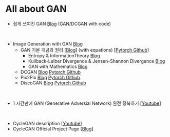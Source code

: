 # All about GAN

- 쉽게 쓰여진 GAN [Blog](https://dreamgonfly.github.io/2018/03/17/gan-explained.html) (GAN/DCGAN with code)

<br>

- Image Generation with GAN [Blog](<https://hyeongminlee.github.io/blog/gan/>)
  - GAN 기본 개념과 원리 [[Blog](https://hyeongminlee.github.io/post/gan001_gan/)] (with equations) [[Pytorch Github](https://github.com/taeoh-kim/GANin50lines)]
    - Entropy & InformationTheory [Blog](<https://hyeongminlee.github.io/post/prob001_information_theory/>)
    - Kullback-Leiber Divergence & Jensen-Shannon Divergence [Blog](<https://hyeongminlee.github.io/post/prob002_kld_jsd/>)
    - GAN with Mathematics [Blog](<https://hyeongminlee.github.io/post/gan002_gan_math/>)
  - DCGAN [Blog](<https://hyeongminlee.github.io/post/gan003_dcgan/>) [Pytorch Github](<https://github.com/taeoh-kim/Pytorch_DCGAN>)
  - Pix2Pix [Blog](<https://hyeongminlee.github.io/post/gan004_pix2pix/>) [Pytorch Github](<https://github.com/taeoh-kim/Pytorch_Pix2Pix>)
  - DiscoGAN [Blog](<https://hyeongminlee.github.io/post/gan005_discogan/>) [Pytorch Github](<https://github.com/taeoh-kim/Pytorch_DiscoGAN>)

<br>

- 1 시간만에 GAN (Generative Adversial Network) 완전 정복하기 [[Youtube](<https://www.youtube.com/watch?v=odpjk7_tGY0&feature=youtu.be>)]

<br>

- CycleGAN description [[Youtube](https://www.youtube.com/watch?v=NyAosnNQv_U&feature=youtu.be)]
- CycleGAN Official Project Page [[Blog](<https://junyanz.github.io/CycleGAN/>)]

